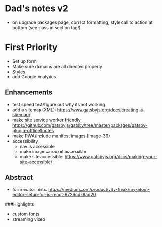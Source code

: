 # Dad's notes v2
- on upgrade packages page, correct formatting, style call to action at bottom (see class in section tag!)

# First Priority
* Set up form
* Make sure domains are all directed properly
* Styles
* add Google Analytics

## Enhancements
* test speed test/figure out why its not working
* add a sitemap (XML): https://www.gatsbyjs.org/docs/creating-a-sitemap/
* make site service worker friendly: https://github.com/gatsbyjs/gatsby/tree/master/packages/gatsby-plugin-offline#notes
* make PWA/include manifest images (Image-39)
* accessibility
    * nav is accessible
    * make image carousel accessible
    * make site accessible: https://www.gatsbyjs.org/docs/making-your-site-accessible/

## Abstract
- form editor hints: https://medium.com/productivity-freak/my-atom-editor-setup-for-js-react-9726cd69ad20

###Highlights
- custom fonts
- streaming video

